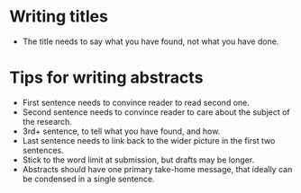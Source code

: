 # Writing titles

* The title needs to say what you have found, not what you have done.

# Tips for writing abstracts

* First sentence needs to convince reader to read second one.
* Second sentence needs to convince reader to care about the subject of the research.
* 3rd+ sentence, to tell what you have found, and how.
* Last sentence needs to link back to the wider picture in the first two sentences.
* Stick to the word limit at submission, but drafts may be longer.
* Abstracts should have one primary take-home message, that ideally can be condensed in a single sentence.
